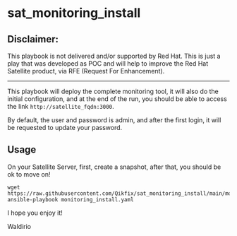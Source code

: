 # sat_monitoring_install

## Disclaimer:
This playbook is not delivered and/or supported by Red Hat. This is just a play that was developed as POC and will help to improve the Red Hat Satellite product, via RFE (Request For Enhancement).

---

This playbook will deploy the complete monitoring tool, it will also do the initial configuration, and at the end of the run, you should be able to access the link `http://satellite_fqdn:3000`.

By default, the user and password is admin, and after the first login, it will be requested to update your password.

## Usage

On your Satellite Server, first, create a snapshot, after that, you should be ok to move on!
```
wget https://raw.githubusercontent.com/Qikfix/sat_monitoring_install/main/monitoring_install.yaml
ansible-playbook monitoring_install.yaml
```

I hope you enjoy it!

Waldirio
